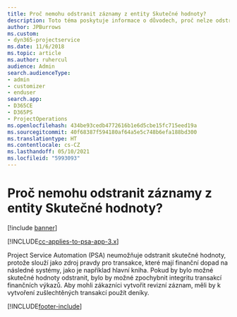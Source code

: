 ```yaml
---
title: Proč nemohu odstranit záznamy z entity Skutečné hodnoty?
description: Toto téma poskytuje informace o důvodech, proč nelze odstranit záznamy z entity Skutečné hodnoty.
author: JPBurrows
ms.custom:
- dyn365-projectservice
ms.date: 11/6/2018
ms.topic: article
ms.author: ruhercul
audience: Admin
search.audienceType:
- admin
- customizer
- enduser
search.app:
- D365CE
- D365PS
- ProjectOperations
ms.openlocfilehash: 434be93cedb4772616b1e6d5cbe15fc715eed19a
ms.sourcegitcommit: 40f68387f594180af64a5e5c748b6efa188bd300
ms.translationtype: HT
ms.contentlocale: cs-CZ
ms.lasthandoff: 05/10/2021
ms.locfileid: "5993093"
---
```

# <a name="why-cant-i-delete-records-from-the-actuals-entity"></a>Proč nemohu odstranit záznamy z entity Skutečné hodnoty?

[!include [banner](../includes/psa-now-project-operations.md)]

[!INCLUDE[cc-applies-to-psa-app-3.x](../includes/cc-applies-to-psa-app-3x.md)]

Project Service Automation (PSA) neumožňuje odstranit skutečné hodnoty, protože slouží jako zdroj pravdy pro transakce, které mají finanční dopad na následné systémy, jako je například hlavní kniha. Pokud by bylo možné skutečné hodnoty odstranit, bylo by možné zpochybnit integritu transakcí finančních výkazů. Aby mohli zákazníci vytvořit revizní záznam, měli by k vytvoření zušlechtěných transakcí použít deníky.



[!INCLUDE[footer-include](../includes/footer-banner.md)]